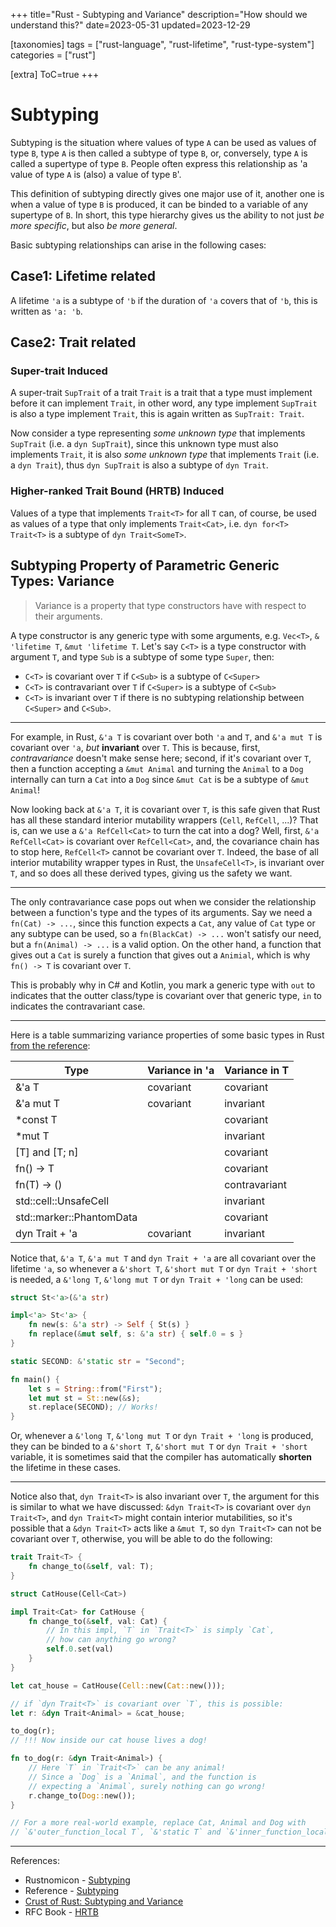 +++
title="Rust - Subtyping and Variance"
description="How should we understand this?"
date=2023-05-31
updated=2023-12-29

[taxonomies]
tags = ["rust-language", "rust-lifetime", "rust-type-system"]
categories = ["rust"]

[extra]
ToC=true
+++

# Subtyping

Subtyping is the situation where values of type `A` can be used as values of type `B`, type `A`
is then called a subtype of type `B`, or, conversely, type `A` is called a supertype of type `B`.
People often express this relationship as 'a value of type `A` is (also) a value of type `B`'.

This definition of subtyping directly gives one major use of it, another one is when
a value of type `B` is produced, it can be binded to a variable of any supertype of `B`.
In short, this type hierarchy gives us the ability to not just *be more specific*, but also
*be more general*.

Basic subtyping relationships can arise in the following cases:

## Case1: Lifetime related

A lifetime `'a` is a subtype of `'b` if the duration of `'a` covers that of `'b`, this is
written as `'a: 'b`.

## Case2: Trait related

### Super-trait Induced

A super-trait `SupTrait` of a trait `Trait` is a trait that a type must implement before it
can implement `Trait`, in other word, any type implement `SupTrait` is also a type implement
`Trait`, this is again written as `SupTrait: Trait`.

Now consider a type representing *some unknown type* that implements `SupTrait` (i.e. a `dyn SupTrait`),
since this unknown type must also implements `Trait`, it is also *some unknown type* that implements
`Trait` (i.e. a `dyn Trait`), thus `dyn SupTrait` is also a subtype of `dyn Trait`.

### Higher-ranked Trait Bound (HRTB) Induced

Values of a type that implements `Trait<T>` for all `T` can, of course, be used as values of a type
that only implements `Trait<Cat>`, i.e. `dyn for<T> Trait<T>` is a subtype of `dyn Trait<SomeT>`.

## Subtyping Property of Parametric Generic Types: Variance

> Variance is a property that type constructors have with respect to their arguments.

A type constructor is any generic type with some arguments, e.g. `Vec<T>`, `& 'lifetime T`,
`&mut 'lifetime T`. Let's say `C<T>` is a type constructor with argument `T`, and type `Sub`
is a subtype of some type `Super`, then:

- `C<T>` is covariant over `T` if `C<Sub>` is a subtype of `C<Super>`
- `C<T>` is contravariant over `T` if `C<Super>` is a subtype of `C<Sub>`
- `C<T>` is invariant over `T` if there is no subtyping relationship between `C<Super>` and
  `C<Sub>`.

---

For example, in Rust, `&'a T` is covariant over both `'a` and `T`, and `&'a mut T` is covariant
over `'a`, *but* **invariant** over `T`. This is because, first, *contravariance* doesn't make
sense here; second, if it's covariant over `T`, then a function accepting a `&mut Animal` and
turning the `Animal` to a `Dog` internally can turn a `Cat` into a `Dog` since `&mut Cat` is
be a subtype of `&mut Animal`!

Now looking back at `&'a T`, it is covariant over `T`, is this safe given that Rust has all these
standard interior mutability wrappers (`Cell`, `RefCell`, ...)? That is, can we use a `&'a RefCell<Cat>`
to turn the cat into a dog? Well, first, `&'a RefCell<Cat>` is covariant over `RefCell<Cat>`, and,
the covariance chain has to stop here, `RefCell<T>` cannot be covariant over `T`. Indeed, the base
of all interior mutability wrapper types in Rust, the `UnsafeCell<T>`, is invariant over `T`, and
so does all these derived types, giving us the safety we want.

---

The only contravariance case pops out when we consider the relationship between a function's type
and the types of its arguments. Say we need a `fn(Cat) -> ...`, since this function expects a `Cat`,
any value of `Cat` type or any subtype can be used, so a `fn(BlackCat) -> ...` won't satisfy our
need, but a `fn(Animal) -> ...` is a valid option. On the other hand, a function that gives out a `Cat`
is surely a function that gives out a `Animial`, which is why `fn() -> T` is covariant over `T`.

This is probably why in C# and Kotlin, you mark a generic type with `out` to indicates that the
outter class/type is covariant over that generic type, `in` to indicates the contravariant case.

---

Here is a table summarizing variance properties of some basic types in Rust [from the reference](https://doc.rust-lang.org/reference/subtyping.html#variance):

|Type                        |Variance in 'a |Variance in T|
|----------------------------|---------------|-------------|
|&'a T                       |covariant      |covariant    |
|&'a mut T                   |covariant      |invariant    |
|*const T                    |               |covariant    |
|*mut T                      |               |invariant    |
|[T] and [T; n]              |               |covariant    |
|fn() -> T                   |               |covariant    |
|fn(T) -> ()                 |               |contravariant|
|std::cell::UnsafeCell<T>    |               |invariant    |
|std::marker::PhantomData<T> |               |covariant    |
|dyn Trait<T> + 'a           |covariant      |invariant    |

Notice that, `&'a T`, `&'a mut T` and `dyn Trait + 'a` are all covariant over the lifetime `'a`, so whenever
a `&'short T`, `&'short mut T` or `dyn Trait + 'short` is needed, a `&'long T`, `&'long mut T` or `dyn Trait + 'long`
can be used:

```rust
struct St<'a>(&'a str)

impl<'a> St<'a> {
    fn new(s: &'a str) -> Self { St(s) }
    fn replace(&mut self, s: &'a str) { self.0 = s }
}

static SECOND: &'static str = "Second";

fn main() {
    let s = String::from("First");
    let mut st = St::new(&s);
    st.replace(SECOND); // Works!
}
```

Or, whenever a `&'long T`, `&'long mut T` or `dyn Trait + 'long` is produced, they can be binded to a `&'short T`,
`&'short mut T` or `dyn Trait + 'short` variable, it is sometimes said that the compiler has automatically **shorten**
the lifetime in these cases.

---

Notice also that, `dyn Trait<T>` is also invariant over `T`, the argument for this is similar to
what we have discussed: `&dyn Trait<T>` is covariant over `dyn Trait<T>`, and `dyn Trait<T>` might
contain interior mutabilities, so it's possible that a `&dyn Trait<T>` acts like a `&mut T`, so
`dyn Trait<T>` can not be covariant over `T`, otherwise, you will be able to do the following:

```rust
trait Trait<T> {
    fn change_to(&self, val: T);
}

struct CatHouse(Cell<Cat>)

impl Trait<Cat> for CatHouse {
    fn change_to(&self, val: Cat) {
        // In this impl, `T` in `Trait<T>` is simply `Cat`,
        // how can anything go wrong?
        self.0.set(val)
    }
}

let cat_house = CatHouse(Cell::new(Cat::new()));

// if `dyn Trait<T>` is covariant over `T`, this is possible:
let r: &dyn Trait<Animal> = &cat_house;

to_dog(r);
// !!! Now inside our cat house lives a dog!

fn to_dog(r: &dyn Trait<Animal>) {
    // Here `T` in `Trait<T>` can be any animal!
    // Since a `Dog` is a `Animal`, and the function is
    // expecting a `Animal`, surely nothing can go wrong!
    r.change_to(Dog::new());
}

// For a more real-world example, replace Cat, Animal and Dog with
// `&'outer_function_local T`, `&'static T` and `&'inner_function_local T`
```
---

References:
- Rustnomicon - [Subtyping](https://doc.rust-lang.org/nomicon/subtyping.html)
- Reference - [Subtyping](https://doc.rust-lang.org/reference/subtyping.html)
- [Crust of Rust: Subtyping and Variance](https://www.youtube.com/watch?v=iVYWDIW71jk)
- RFC Book - [HRTB](https://rust-lang.github.io/rfcs/0387-higher-ranked-trait-bounds.html#subtyping-of-trait-references)
